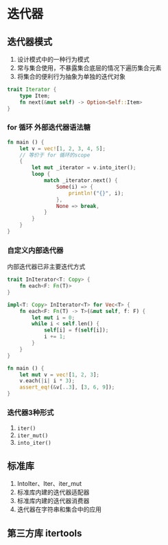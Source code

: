 # 迭代器

## 迭代器模式

1. 设计模式中的一种行为模式
2. 常与集合使用，不暴露集合底层的情况下遍历集合元素
3. 将集合的便利行为抽象为单独的迭代对象

```rust
trait Iterator {
    type Item;
    fn next(&mut self) -> Option<Self::Item>
}
```

### for 循环 外部迭代器语法糖

```rust
fn main () {
    let v = vec![1, 2, 3, 4, 5];
    // 等价于 for 循环的scope
    {
        let mut _iterator = v.into_iter();
        loop {
            match _iterator.next() {
                Some(i) => {
                    println!("{}", i);
                },
                None => break,
            }
        }
    }
}
```

### 自定义内部迭代器

内部迭代器已非主要迭代方式

```rust
trait InIterator<T: Copy> {
    fn each<F: Fn(T)>
}

impl<T: Copy> InIterator<T> for Vec<T> {
    fn each<F: Fn(T) -> T>(&mut self, f: F) {
        let mut i = 0;
        while i < self.len() {
            self[i] = f(self[i]);
            i += 1;
        }
    }
}

fn main () {
    let mut v = vec![1, 2, 3];
    v.each(|i| i * 3);
    assert_eq!(&v[..3], [3, 6, 9]);
}
```

### 迭代器3种形式

1. `iter()`
2. `iter_mut()`
3. `into_iter()`

## 标准库

1. IntoIter、Iter、iter_mut
2. 标准库内建的迭代器适配器
3. 标准库内建的迭代器消费器
4. 迭代器在字符串和集合中的应用
## 第三方库 itertools
